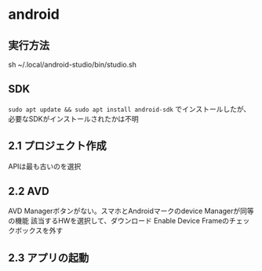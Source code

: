 # android
## 実行方法
sh ~/.local/android-studio/bin/studio.sh
## SDK
``` sudo apt update && sudo apt install android-sdk ```
でインストールしたが、必要なSDKがインストールされたかは不明
## 2.1 プロジェクト作成
APIは最も古いのを選択
## 2.2 AVD
AVD Managerボタンがない。スマホとAndroidマークのdevice Managerが同等の機能
該当するHWを選択して、ダウンロード
Enable Device Frameのチェックボックスを外す
## 2.3 アプリの起動